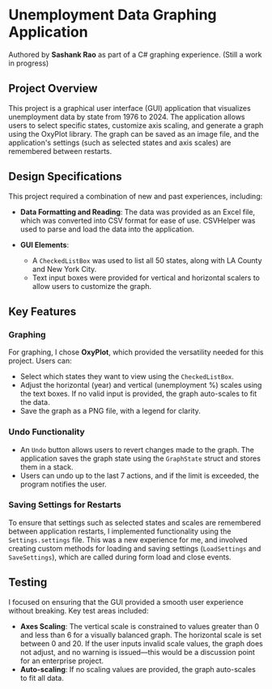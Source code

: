 ﻿# Unemployment Data Graphing Application

Authored by **Sashank Rao** as part of a C# graphing experience. (Still a work in progress)

## Project Overview

This project is a graphical user interface (GUI) application that visualizes unemployment data by state from 1976 to 2024. The application allows users to select specific states, customize axis scaling, and generate a graph using the OxyPlot library. The graph can be saved as an image file, and the application's settings (such as selected states and axis scales) are remembered between restarts.

## Design Specifications

This project required a combination of new and past experiences, including:

- **Data Formatting and Reading**: The data was provided as an Excel file, which was converted into CSV format for ease of use. CSVHelper was used to parse and load the data into the application.
  
- **GUI Elements**: 
  - A `CheckedListBox` was used to list all 50 states, along with LA County and New York City.
  - Text input boxes were provided for vertical and horizontal scalers to allow users to customize the graph.

## Key Features

### Graphing
For graphing, I chose **OxyPlot**, which provided the versatility needed for this project. Users can:
- Select which states they want to view using the `CheckedListBox`.
- Adjust the horizontal (year) and vertical (unemployment %) scales using the text boxes. If no valid input is provided, the graph auto-scales to fit the data.
- Save the graph as a PNG file, with a legend for clarity.

### Undo Functionality
- An `Undo` button allows users to revert changes made to the graph. The application saves the graph state using the `GraphState` struct and stores them in a stack.
- Users can undo up to the last 7 actions, and if the limit is exceeded, the program notifies the user.

### Saving Settings for Restarts
To ensure that settings such as selected states and scales are remembered between application restarts, I implemented functionality using the `Settings.settings` file. This was a new experience for me, and involved creating custom methods for loading and saving settings (`LoadSettings` and `SaveSettings`), which are called during form load and close events.

## Testing

I focused on ensuring that the GUI provided a smooth user experience without breaking. Key test areas included:
- **Axes Scaling**: The vertical scale is constrained to values greater than 0 and less than 6 for a visually balanced graph. The horizontal scale is set between 0 and 20. If the user inputs invalid scale values, the graph does not adjust, and no warning is issued—this would be a discussion point for an enterprise project.
- **Auto-scaling**: If no scaling values are provided, the graph auto-scales to fit all data.


